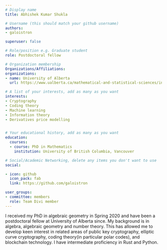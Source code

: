 ```yaml
---
# Display name
title: Abhishek Kumar Shukla

# Username (this should match your github username)
authors:
- galoistron

superuser: false

# Role/position e.g. Graduate student
role: Postdoctoral fellow

# Organization membership
Organizations/Affiliations: 
organizations:
- name: University of Alberta
  url: https://www.ualberta.ca/mathematical-and-statistical-sciences/index.html

# A list of your interests, add as many as you want
interests:
- Cryptography
- Coding theory
- Machine learning
- Information theory
- Derivatives price modelling


# Your educational history, add as many as you want
education:
  courses:
  - course: PhD in Mathematics
    institution: University of British Columbia, Vancouver

# Social/Academic Networking, delete any items you don't want to use
social:

- icon: github
  icon_pack: fab
  link: https://github.com/galoistron

user_groups:
- committee: members
  role: Team Divi member
---
```

I received my PhD in algebraic geometry in Spring 2020 and have been a postdoctoral fellow at University of Alberta since. My background is in algebra, algebraic geometry 
and number theory. This has allowed me to develop keen interest in related areas of public key cryptography, elliptic curve cryptography, coding theory(in particular polar codes), and blockchain technology. 
I have intermediate proficiency in Rust and Python.  

